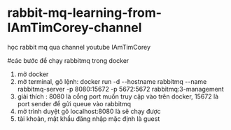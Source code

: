 # rabbit-mq-learning-from-IAmTimCorey-channel
học rabbit mq qua channel youtube IAmTimCorey

#các bước để chạy rabbitmq trong docker

1. mở docker
2. mở terminal, gõ lệnh: docker run -d --hostname rabbitmq --name rabbitmq-server -p 8080:15672 -p 5672:5672 rabbitmq:3-management
3. giải thích : 8080 là cổng port muốn truy cập vào trên docker, 15672 là port sender để gửi queue vào rabbitmq
4. mở trình duyệt gõ localhost:8080 là sẽ chạy được
5. tài khoản, mật khẩu đăng nhập mặc định là guest
